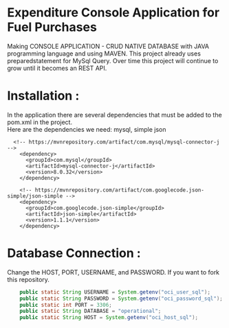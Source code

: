 # Expenditure Console Application for Fuel Purchases
Making CONSOLE APPLICATION - CRUD NATIVE DATABASE with JAVA programming language and using MAVEN. 
This project already uses preparedstatement for MySql Query. Over time this project will continue to grow until it becomes an REST API.<br>

# Installation :
In the application there are several dependencies that must be added to the pom.xml in the project.<br> Here are the dependencies we need: mysql, simple json
<!-- - `Connector J` :  https://mvnrepository.com/artifact/com.mysql/mysql-connector-j // Connection JAVA to MySql Database <br>  -->

```
  <!-- https://mvnrepository.com/artifact/com.mysql/mysql-connector-j -->
    <dependency>
      <groupId>com.mysql</groupId>
      <artifactId>mysql-connector-j</artifactId>
      <version>8.0.32</version>
    </dependency>
```
```
    <!-- https://mvnrepository.com/artifact/com.googlecode.json-simple/json-simple -->
    <dependency>
      <groupId>com.googlecode.json-simple</groupId>
      <artifactId>json-simple</artifactId>
      <version>1.1.1</version>
    </dependency>
```





# Database Connection :
Change the HOST, PORT, USERNAME, and PASSWORD. If you want to fork this repository.

```JAVA
    public static String USERNAME = System.getenv("oci_user_sql");
    public static String PASSWORD = System.getenv("oci_password_sql");
    public static int PORT = 3306;
    public static String DATABASE = "operational";
    public static String HOST = System.getenv("oci_host_sql");
```
